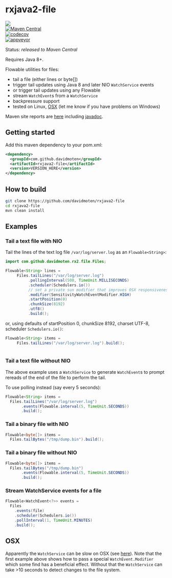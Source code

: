 # rxjava2-file

<a href="https://travis-ci.org/davidmoten/rxjava2-file"><img src="https://travis-ci.org/davidmoten/rxjava2-file.svg"/></a><br/>
[![Maven Central](https://maven-badges.herokuapp.com/maven-central/com.github.davidmoten/rxjava2-file/badge.svg?style=flat)](https://maven-badges.herokuapp.com/maven-central/com.github.davidmoten/rxjava2-file)<br/>
[![codecov](https://codecov.io/gh/davidmoten/rxjava2-file/branch/master/graph/badge.svg)](https://codecov.io/gh/davidmoten/rxjava2-file)<br/>
[![appveyor](https://ci.appveyor.com/api/projects/status/github/davidmoten/rxjava2-file)](https://ci.appveyor.com/project/davidmoten/rxjava2-file)


Status: *released to Maven Central*

Requires Java 8+.

Flowable utilities for files:
* tail a file (either lines or byte[]) 
* trigger tail updates using Java 8 and later NIO ```WatchService``` events
* or trigger tail updates using any Flowable
* stream ```WatchEvent```s from a ```WatchService```
* backpressure support
* tested on Linux, [OSX](#osx) (let me know if you have problems on Windows)

Maven site reports are [here](https://davidmoten.github.io/rxjava2-file) including [javadoc](https://davidmoten.github.io/rxjava2-file/apidocs/index.html).

## Getting started
Add this maven dependency to your pom.xml:
```xml
<dependency>
  <groupId>com.github.davidmoten</groupId>
  <artifactId>rxjava2-file</artifactId>
  <version>VERSION_HERE</version>
</dependency>
```

## How to build

```bash
git clone https://github.com/davidmoten/rxjava2-file
cd rxjava2-file
mvn clean install 
```

## Examples

### Tail a text file with NIO

Tail the lines of the text log file ```/var/log/server.log``` as an ```Flowable<String>```:

```java
import com.github.davidmoten.rx2.file.Files;

Flowable<String> lines = 
     Files.tailLines("/var/log/server.log")
          .pollingInterval(500, TimeUnit.MILLISECONDS)
          .scheduler(Schedulers.io())
          // set a private sun modifier that improves OSX responsiveness
          .modifier(SensitivityWatchEventModifier.HIGH)
          .startPosition(0)
          .chunkSize(8192)
          .utf8()
          .build();
```
or, using defaults of startPosition 0, chunkSize 8192, charset UTF-8, scheduler `Schedulers.io()`:
```java
Flowable<String> items = 
     Files.tailLines("/var/log/server.log").build();
	  
```
### Tail a text file without NIO

The above example uses a ```WatchService``` to generate ```WatchEvent```s to prompt rereads of the end of the file to perform the tail.

To use polling instead (say every 5 seconds):

```java
Flowable<String> items = 
  Files.tailLines("/var/log/server.log")
       .events(Flowable.interval(5, TimeUnit.SECONDS))
       .build();
```

### Tail a binary file with NIO
```java
Flowable<byte[]> items = 
  Files.tailBytes("/tmp/dump.bin").build();
```

### Tail a binary file without NIO
```java
Flowable<byte[]> items = 
  Files.tailBytes("/tmp/dump.bin")
       .events(Flowable.interval(5, TimeUnit.SECONDS))
       .build();
```

### Stream WatchService events for a file
```java
Flowable<WatchEvent<?>> events = 
  Files
    .events(file)
    .scheduler(Schedulers.io())
    .pollInterval(1, TimeUnit.MINUTES)
    .build();
```

## OSX
Apparently the `WatchService` can be slow on OSX (see [here](https://stackoverflow.com/questions/9588737/is-java-7-watchservice-slow-for-anyone-else)). Note that the first example above shows how to pass a special `WatchEvent.Modifier` which some find has a beneficial effect. Without that the `WatchService` can take >10 seconds to detect changes to the file system.
